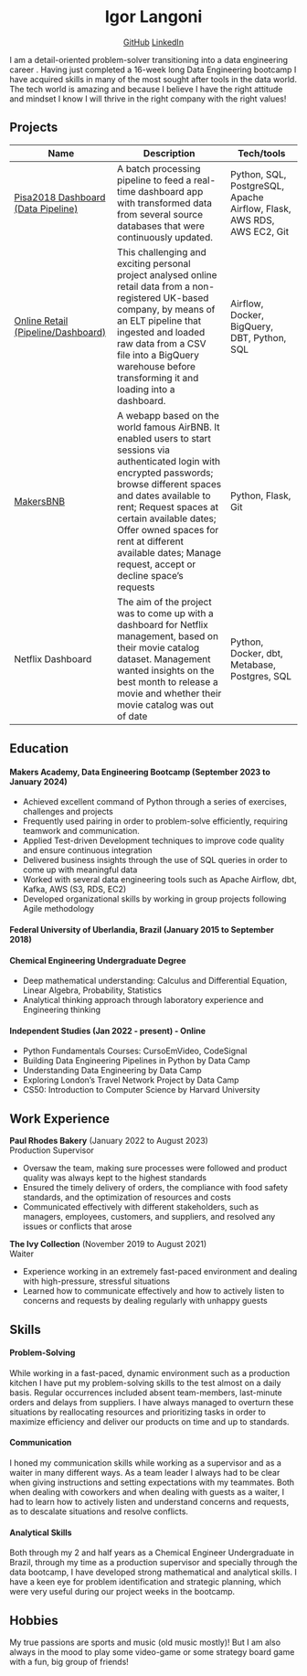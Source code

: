 
<h1 align='center'>Igor Langoni</h1> 

<p align='center'>
<a href="https://github.com/igorlangoni/">GitHub</a> <a href="https://www.linkedin.com/in/igor-langoni/">LinkedIn</a> 
</p>

I am a detail-oriented problem-solver transitioning into a data engineering career . Having just completed a 16-week long Data Engineering bootcamp I have acquired skills in many of the most sought after tools in the data world. The tech world is amazing and because I believe I have the right attitude and mindset I know I will thrive in the right company with the right values!


## Projects

| Name                         | Description         | Tech/tools        |
| ---------------------------- | -----------------   | ----------------- |
| [Pisa2018 Dashboard (Data Pipeline)](https://github.com/igorlangoni/final_project_data_eng_makers) | A batch processing pipeline to feed a real-time dashboard app with transformed data from several source databases that were continuously updated.| Python, SQL, PostgreSQL, Apache Airflow, Flask, AWS RDS, AWS EC2, Git |                     
| [Online Retail (Pipeline/Dashboard)](https://github.com/igorlangoni/online_retail_data_pipeline) | This challenging and exciting personal project analysed online retail data from a non-registered UK-based company, by means of an ELT pipeline that ingested and loaded raw data from a CSV file into a BigQuery warehouse before transforming it and loading into a dashboard. | Airflow, Docker, BigQuery, DBT, Python, SQL
| [MakersBNB](https://github.com/igorlangoni/makersbnb_project) | A webapp based on the world famous AirBNB. It enabled users to start sessions via authenticated login with encrypted passwords; browse different spaces and dates available to rent; Request spaces at certain available dates; Offer owned spaces for rent at different available dates; Manage request, accept or decline space’s requests | Python, Flask, Git
| Netflix Dashboard | The aim of the project was to come up with a dashboard for Netflix management, based on their movie catalog dataset. Management wanted insights on the best month to release a movie and whether their movie catalog was out of date | Python, Docker, dbt, Metabase, Postgres, SQL



## Education

#### Makers Academy, Data Engineering Bootcamp (September 2023 to January 2024)
- Achieved excellent command of Python through a series of exercises, challenges and projects
- Frequently used pairing in order to problem-solve efficiently, requiring teamwork and communication.
- Applied Test-driven Development techniques to improve code quality and ensure continuous integration
- Delivered business insights through the use of SQL queries in order to come up with meaningful data
- Worked with several data engineering tools such as Apache Airflow, dbt, Kafka, AWS (S3, RDS, EC2)
- Developed organizational skills by working in group projects following Agile methodology


#### Federal University of Uberlandia, Brazil (January 2015 to September 2018)
#### Chemical Engineering Undergraduate Degree 
  
- Deep mathematical understanding: Calculus and Differential Equation, Linear Algebra, Probability, Statistics <br>
- Analytical thinking approach through laboratory experience and Engineering thinking


#### Independent Studies (Jan 2022 - present) - Online
- Python Fundamentals Courses: CursoEmVideo, CodeSignal <br>
- Building Data Engineering Pipelines in Python by Data Camp <br>
- Understanding Data Engineering by Data Camp <br>
- Exploring London’s Travel Network Project by Data Camp <br>
- CS50: Introduction to Computer Science by Harvard University <br>
  
## Work Experience

**Paul Rhodes Bakery**  (January 2022 to August 2023) <br> 
Production Supervisor

- Oversaw the team, making sure processes were followed and product quality was always kept to the highest standards<br>
- Ensured the timely delivery of orders, the compliance with food safety standards, and the optimization of resources and costs <br>
- Communicated effectively with different stakeholders, such as managers, employees, customers, and suppliers, and resolved any issues or conflicts that arose

**The Ivy Collection** (November 2019 to August 2021)<br>
Waiter

- Experience working in an extremely fast-paced environment and dealing with high-pressure, stressful situations<br>
- Learned how to communicate effectively and how to actively listen to concerns and requests by dealing regularly with unhappy guests

## Skills

#### Problem-Solving
While working in a fast-paced, dynamic environment such as a production kitchen I have put my problem-solving skills to the test almost on a daily basis. Regular occurrences included absent team-members, last-minute orders and delays from suppliers. I have always managed to overturn these situations by reallocating resources and prioritizing tasks in order to maximize efficiency and deliver our products on time and up to standards. 

#### Communication
I honed my communication skills while working as a supervisor and as a waiter in many different ways. As a team leader I always had to be clear when giving instructions and setting expectations with my teammates. Both when dealing with coworkers and when dealing with guests as a waiter, I had to learn how to actively listen and understand concerns and requests, as to descalate situations and resolve conflicts.

#### Analytical Skills
Both through my 2 and half years as a Chemical Engineer Undergraduate in Brazil, through my time as a production supervisor and specially through the data bootcamp, I have developed strong mathematical and analytical skills. I have a keen eye for problem identification and strategic planning, which were very useful during our project weeks in the bootcamp. 



## Hobbies

My true passions are sports and music (old music mostly)! But I am also always in the mood to play some video-game or some strategy board game with a fun, big group of friends!

